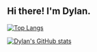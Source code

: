## Hi there! I'm Dylan.

[![Top Langs](https://github-readme-stats.vercel.app/api/top-langs/?username=dylbyte&theme=react&layout=compact)](https://github.com/dylbyte/github-readme-stats)

[![Dylan's GitHub stats](https://github-readme-stats.vercel.app/api?username=dylbyte&count_private=true&show_icons=true&theme=react&layout=compact)](https://github.com/dylbyte/github-readme-stats)
